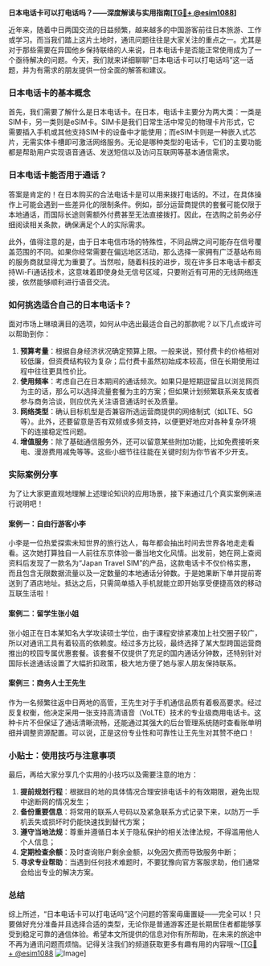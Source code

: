 **日本电话卡可以打电话吗？——深度解读与实用指南[[TG💪+ @esim1088](https://t.me/s/esim1088)]**

近年来，随着中日两国交流的日益频繁，越来越多的中国游客前往日本旅游、工作或学习。而当我们踏上这片土地时，通讯问题往往是大家关注的重点之一。尤其是对于那些需要在异国他乡保持联络的人来说，日本电话卡是否能正常使用成为了一个亟待解决的问题。今天，我们就来详细聊聊“日本电话卡可以打电话吗”这一话题，并为有需求的朋友提供一份全面的解答和建议。

### 日本电话卡的基本概念

首先，我们需要了解什么是日本电话卡。在日本，电话卡主要分为两大类：一类是SIM卡，另一类则是eSIM卡。SIM卡是我们日常生活中常见的物理卡片形式，它需要插入手机或其他支持SIM卡的设备中才能使用；而eSIM卡则是一种嵌入式芯片，无需实体卡槽即可激活网络服务。无论是哪种类型的电话卡，它们的主要功能都是帮助用户实现语音通话、发送短信以及访问互联网等基本通信需求。

### 日本电话卡能否用于通话？

答案是肯定的！在日本购买的合法电话卡是可以用来拨打电话的。不过，在具体操作上可能会遇到一些差异化的限制条件。例如，部分运营商提供的套餐可能仅限于本地通话，而国际长途则需额外付费甚至无法直接拨打。因此，在选购之前务必仔细阅读相关条款，确保满足个人的实际需求。

此外，值得注意的是，由于日本电信市场的特殊性，不同品牌之间可能存在信号覆盖范围的不同。如果你经常需要在偏远地区活动，那么选择一家拥有广泛基站布局的服务商就显得尤为重要了。当然啦，随着科技的进步，现在许多日本电话卡都支持Wi-Fi通话技术，这意味着即使身处无信号区域，只要附近有可用的无线网络连接，依然能够顺利进行语音交流。

### 如何挑选适合自己的日本电话卡？

面对市场上琳琅满目的选项，如何从中选出最适合自己的那款呢？以下几点或许可以帮助到你：

1. **预算考量**：根据自身经济状况确定预算上限。一般来说，预付费卡的价格相对较低廉，但资费结构较为复杂；后付费卡虽然初始成本较高，但在长期使用过程中往往更具性价比。
2. **使用频率**：考虑自己在日本期间的通话频次。如果只是短期逗留且以浏览网页为主的话，那么可以选择流量套餐为主的方案；但如果计划频繁联系亲友或者参与商务洽谈，则应优先关注语音通话时长及质量。
3. **网络类型**：确认目标机型是否兼容所选运营商提供的网络制式（如LTE、5G等）。此外，还要留意是否有双频或多频支持，以便更好地应对各种复杂环境下的连接稳定性问题。
4. **增值服务**：除了基础通信服务外，还可以留意某些附加功能，比如免费接听来电、漫游费用减免等等。这些小细节往往能在关键时刻为你节省不少开支。

### 实际案例分享

为了让大家更直观地理解上述理论知识的应用场景，接下来通过几个真实案例来进行说明吧！

#### 案例一：自由行游客小李
小李是一位热爱探索未知世界的旅行达人，每年都会抽出时间去世界各地走走看看。这次她打算独自一人前往东京体验一番当地文化风情。出发前，她在网上查阅资料后发现了一款名为“Japan Travel SIM”的产品，这款电话卡不仅价格实惠，而且包含无限数据流量以及一定数量的本地通话分钟数。于是她果断下单并提前寄送到了酒店地址。抵达之后，只需简单插入手机就能立即开始享受便捷高效的移动互联生活啦！

#### 案例二：留学生张小姐
张小姐正在日本某知名大学攻读硕士学位，由于课程安排紧凑加上社交圈子较广，所以对通讯工具有着较高的依赖度。经过多方比较，最终选择了某大型跨国运营商推出的校园专属优惠套餐。该套餐不仅提供了充足的国内通话分钟数，还特别针对国际长途通话设置了大幅折扣政策，极大地方便了她与家人朋友保持联系。

#### 案例三：商务人士王先生
作为一名频繁往返中日两地的高管，王先生对于手机通信品质有着极高要求。经过反复权衡，他决定采用一张支持高清语音（VoLTE）技术的专业级商用电话卡。这种卡片不但保证了通话清晰流畅，还能通过其强大的后台管理系统随时查看账单明细并调整资源配置。可以说，正是这份专业性和可靠性让王先生对其赞不绝口！

### 小贴士：使用技巧与注意事项

最后，再给大家分享几个实用的小技巧以及需要注意的地方：

1. **提前规划行程**：根据目的地的具体情况合理安排电话卡的有效期限，避免出现中途断网的情况发生；
2. **备份重要信息**：将常用的联系人号码以及紧急联系方式记录下来，以防万一手机丢失或损坏时仍能快速找到替代方案；
3. **遵守当地法规**：尊重并遵循日本关于隐私保护的相关法律法规，不得滥用他人个人信息；
4. **定期检查余额**：及时查询账户剩余金额，以免因欠费而导致服务中断；
5. **寻求专业帮助**：当遇到任何技术难题时，不要犹豫向官方客服求助，他们通常会给出专业的解决方案。

### 总结

综上所述，“日本电话卡可以打电话吗”这个问题的答案毋庸置疑——完全可以！只要做好充分准备并且选择合适的类型，无论你是普通游客还是长期居住者都能够享受到稳定可靠的通信体验。希望本文所提供的信息对你有所帮助，在未来的旅途中不再为通讯问题而烦恼。记得关注我们的频道获取更多有趣有用的内容哦～[[TG💪+ @esim1088](https://t.me/s/esim1088) ![Image](https://i.postimg.cc/4NQfJmqS/Snipaste-2025-05-13-00-14-12.png)]